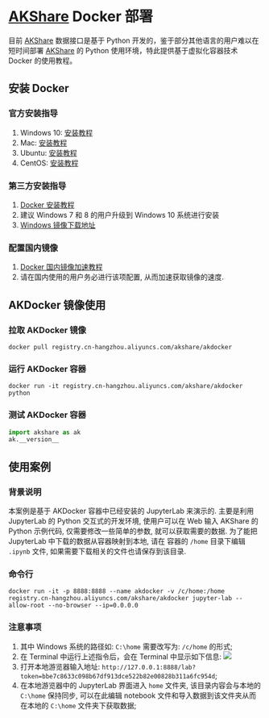 # [AKShare](https://github.com/jindaxiang/akshare) Docker 部署

目前 [AKShare](https://github.com/jindaxiang/akshare) 数据接口是基于 Python 开发的，鉴于部分其他语言的用户难以在短时间部署
[AKShare](https://github.com/jindaxiang/akshare) 的 Python 使用环境，特此提供基于虚拟化容器技术 Docker 的使用教程。

## 安装 Docker

### 官方安装指导

1. Windows 10: [安装教程](https://hub.docker.com/editions/community/docker-ce-desktop-windows)
2. Mac: [安装教程](https://docs.docker.com/docker-for-mac/install)
3. Ubuntu: [安装教程](https://docs.docker.com/engine/install/ubuntu)
4. CentOS: [安装教程](https://docs.docker.com/engine/install/centos)

### 第三方安装指导

1. [Docker 安装教程](https://www.runoob.com/docker/docker-tutorial.html)
2. 建议 Windows 7 和 8 的用户升级到 Windows 10 系统进行安装
3. [Windows 镜像下载地址](https://msdn.itellyou.cn/)

### 配置国内镜像

1. [Docker 国内镜像加速教程](https://www.runoob.com/docker/docker-mirror-acceleration.html)
2. 请在国内使用的用户务必进行该项配置, 从而加速获取镜像的速度.

## AKDocker 镜像使用

### 拉取 AKDocker 镜像

```
docker pull registry.cn-hangzhou.aliyuncs.com/akshare/akdocker
```

### 运行 AKDocker 容器

```
docker run -it registry.cn-hangzhou.aliyuncs.com/akshare/akdocker python
```

### 测试 AKDocker 容器

```python
import akshare as ak
ak.__version__
```

## 使用案例

### 背景说明

本案例是基于 AKDocker 容器中已经安装的 JupyterLab 来演示的. 主要是利用 JupyterLab 的 Python 交互式的开发环境, 使用户可以在 Web 输入 AKShare
的 Python 示例代码, 仅需要修改一些简单的参数, 就可以获取需要的数据. 为了能把 JupyterLab 中下载的数据从容器映射到本地, 请在
容器的 ```/home``` 目录下编辑 ```.ipynb``` 文件, 如果需要下载相关的文件也请保存到该目录.

### 命令行

```
docker run -it -p 8888:8888 --name akdocker -v /c/home:/home registry.cn-hangzhou.aliyuncs.com/akshare/akdocker jupyter-lab --allow-root --no-browser --ip=0.0.0.0
```

### 注意事项

1. 其中 Windows 系统的路径如: ```C:\home``` 需要改写为: ```/c/home``` 的形式;
2. 在 Terminal 中运行上述指令后，会在 Terminal 中显示如下信息: ![](https://jfds-1252952517.cos.ap-chengdu.myqcloud.com/akshare/readme/akdocker/akdocker_terminal.png)
3. 打开本地游览器输入地址: ```http://127.0.0.1:8888/lab?token=bbe7c8633c098b67df913dce522b82e00828b311a6fc954d```;
4. 在本地游览器中的 JupyterLab 界面进入 ```home``` 文件夹, 该目录内容会与本地的 ```C:\home``` 保持同步, 可以在此编辑 notebook 文件和导入数据到该文件夹从而在本地的 ```C:\home``` 文件夹下获取数据;
